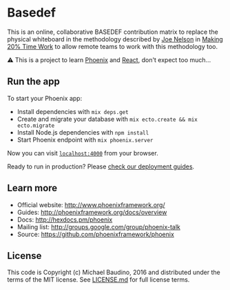 # Basedef

This is an online, collaborative BASEDEF contribution matrix to replace the physical whiteboard in the methodology described by [Joe Nelson](https://github.com/begriffs) in [Making 20% Time Work](http://begriffs.com/posts/2016-01-29-making-twenty-percent-time-work.html) to allow remote teams to work with this methodology too.

:warning: This is a project to learn [Phoenix](http://www.phoenixframework.org) and [React](https://facebook.github.io/react), don't expect too much...

## Run the app

To start your Phoenix app:

  * Install dependencies with `mix deps.get`
  * Create and migrate your database with `mix ecto.create && mix ecto.migrate`
  * Install Node.js dependencies with `npm install`
  * Start Phoenix endpoint with `mix phoenix.server`

Now you can visit [`localhost:4000`](http://localhost:4000) from your browser.

Ready to run in production? Please [check our deployment guides](http://www.phoenixframework.org/docs/deployment).

## Learn more

  * Official website: http://www.phoenixframework.org/
  * Guides: http://phoenixframework.org/docs/overview
  * Docs: http://hexdocs.pm/phoenix
  * Mailing list: http://groups.google.com/group/phoenix-talk
  * Source: https://github.com/phoenixframework/phoenix

## License

This code is Copyright (c) Michael Baudino, 2016 and distributed under the terms of the MIT license. See [LICENSE.md](https://github.com/michaelbaudino/basedef/blob/master/LICENSE.md) for full license terms.
